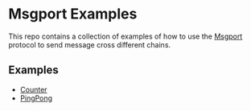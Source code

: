 # Msgport Examples

This repo contains a collection of examples of how to use the [Msgport](https://github.com/msgport/msgport) protocol to send message cross different chains.

## Examples

- [Counter](./src/counter/README.md)
- [PingPong](./src/pingpong/)